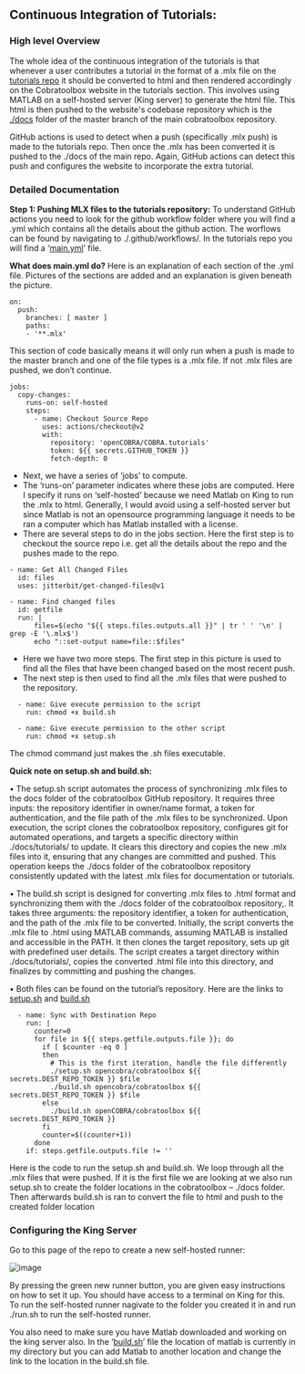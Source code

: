 ## Continuous Integration of Tutorials:
### High level Overview
The whole idea of the continuous integration of the tutorials is that whenever a user contributes a tutorial in the format of a .mlx file on the [tutorials repo](https://github.com/opencobra/COBRA.tutorials) it should be converted to html and then rendered accordingly on the Cobratoolbox website in the tutorials section. This involves using MATLAB on a self-hosted server (King server) to generate the html file. This html is then pushed to the website's codebase repository which is the [./docs](https://github.com/opencobra/cobratoolbox/tree/master/docs) folder of the master branch of the main cobratoolbox repository.

GitHub actions is used to detect when a push (specifically .mlx push) is made to the tutorials repo. Then once the .mlx has been converted it is pushed to the ./docs of the main repo. Again, GitHub actions can detect this push and configures the website to incorporate the extra tutorial. 

### Detailed Documentation
**Step 1: Pushing MLX files to the tutorials repository:**
To understand GitHub actions you need to look for the github workflow folder where you will find a .yml which contains all the details about the github action. The worflows can be found by navigating to ./.github/workflows/. In the tutorials repo you will find a ‘[main.yml](https://github.com/opencobra/COBRA.tutorials/blob/master/.github/workflows/main.yml)’ file.

**What does main.yml do?**
Here is an explanation of each section of the .yml file. Pictures of the sections are added and an explanation is given beneath the picture.

```
on:
  push:
    branches: [ master ]
    paths:
    - '**.mlx'
```


This section of code basically means it will only run when a push is made to the master branch and one of the file types is a .mlx file. If not .mlx files are pushed, we don’t continue.

```
jobs:
  copy-changes:
    runs-on: self-hosted
    steps:
      - name: Checkout Source Repo
        uses: actions/checkout@v2
        with:
          repository: 'openCOBRA/COBRA.tutorials'
          token: ${{ secrets.GITHUB_TOKEN }}
          fetch-depth: 0
```


- Next, we have a series of ‘jobs’ to compute.
- The ‘runs-on’ parameter indicates where these jobs are computed. Here I specify it runs on ‘self-hosted’ because we need Matlab on King to run the .mlx to html. Generally, I would avoid using a self-hosted server but since Matlab is not an opensource programming language it needs to be ran a computer which has Matlab installed with a license.
- There are several steps to do in the jobs section. Here the first step is to checkout the source repo i.e. get all the details about the repo and the pushes made to the repo.

```
- name: Get All Changed Files
  id: files
  uses: jitterbit/get-changed-files@v1

- name: Find changed files
  id: getfile
  run: |
      files=$(echo "${{ steps.files.outputs.all }}" | tr ' ' '\n' | grep -E '\.mlx$')
      echo "::set-output name=file::$files"
```


- Here we have two more steps. The first step in this picture is used to find all the files that have been changed based on the most recent push.
- The next step is then used to find all the .mlx files that were pushed to the repository.

```
  - name: Give execute permission to the script
    run: chmod +x build.sh
    
  - name: Give execute permission to the other script  
    run: chmod +x setup.sh
```


The chmod command just makes the .sh files executable.

**Quick note on setup.sh and build.sh:**

• The setup.sh script automates the process of synchronizing .mlx files to the docs folder of the cobratoolbox GitHub repository. It requires three inputs: the repository identifier in owner/name format, a token for authentication, and the file path of the .mlx files to be synchronized. Upon execution, the script clones the cobratoolbox repository, configures git for automated operations, and targets a specific directory within ./docs/tutorials/ to update. It clears this directory and copies the new .mlx files into it, ensuring that any changes are committed and pushed. This operation keeps the ./docs folder of the cobratoolbox repository consistently updated with the latest .mlx files for documentation or tutorials.

• The build.sh script is designed for converting .mlx files to .html format and synchronizing them with the ./docs folder of the cobratoolbox repository,. It takes three arguments: the repository identifier, a token for authentication, and the path of the .mlx file to be converted. Initially, the script converts the .mlx file to .html using MATLAB commands, assuming MATLAB is installed and accessible in the PATH. It then clones the target repository, sets up git with predefined user details. The script creates a target directory within ./docs/tutorials/, copies the converted .html file into this directory, and finalizes by committing and pushing the changes.

• Both files can be found on the tutorial’s repository. Here are the links to [setup.sh](https://github.com/opencobra/COBRA.tutorials/blob/master/setup.sh) and [build.sh](https://github.com/opencobra/COBRA.tutorials/blob/master/build.sh)

```
  - name: Sync with Destination Repo
    run: |
      counter=0
      for file in ${{ steps.getfile.outputs.file }}; do
        if [ $counter -eq 0 ]
        then
          # This is the first iteration, handle the file differently
          ./setup.sh opencobra/cobratoolbox ${{ secrets.DEST_REPO_TOKEN }} $file 
          ./build.sh opencobra/cobratoolbox ${{ secrets.DEST_REPO_TOKEN }} $file 
        else
          ./build.sh openCOBRA/cobratoolbox ${{ secrets.DEST_REPO_TOKEN }} 
        fi
        counter=$((counter+1))
      done
    if: steps.getfile.outputs.file != ''
```

Here is the code to run the setup.sh and build.sh. We loop through all the .mlx files that were pushed. If it is the first file we are looking at we also run setup.sh to create the folder locations in the cobratoolbox – ./docs folder. Then afterwards build.sh is ran to convert the file to html and push to the created folder location

### Configuring the King Server

Go to this page of the repo to create a new self-hosted runner:

![image](https://github.com/opencobra/cobratoolbox/assets/68754265/05535af0-9ccf-4c38-9e79-512f738cc0f0)


By pressing the green new runner button, you are given easy instructions on how to set it up. You should have access to a terminal on King for this. To run the self-hosted runner nagivate to the folder you created it in and run ./run.sh to run the self-hosted runner.

You also need to make sure you have Matlab downloaded and working on the king server also. In the ‘[build.sh](https://github.com/opencobra/COBRA.tutorials/blob/master/build.sh)’ file the location of matlab is currently in my directory but you can add Matlab to another location and change the link to the location in the build.sh file.
